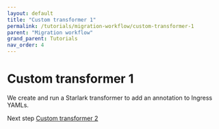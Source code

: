 ```yaml
---
layout: default
title: "Custom transformer 1"
permalink: /tutorials/migration-workflow/custom-transformer-1
parent: "Migration workflow"
grand_parent: Tutorials
nav_order: 4
---
```


# Custom transformer 1

We create and run a Starlark transformer to add an annotation to Ingress YAMLs.

Next step [Custom transformer 2](/tutorials/migration-workflow/custom-transformer-2)

